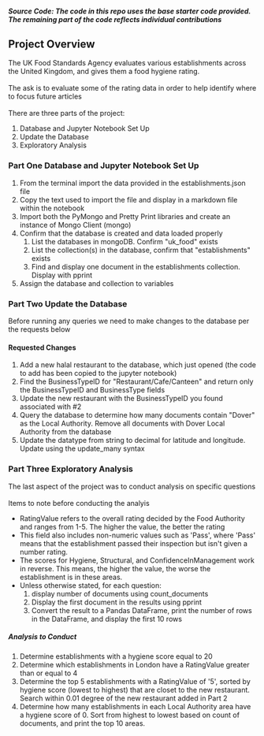 ##### Source Code: The code in this repo uses the base starter code provided. The remaining part of the code reflects individual contributions

## Project Overview
The UK Food Standards Agency evaluates various establishments across the United Kingdom, and gives them a food hygiene rating. <br> <br>
The ask is to evaluate some of the rating data in order to help identify where to focus future articles <br>
<br> There are three parts of the project: <ol><li>Database and Jupyter Notebook Set Up <li> Update the Database <li> Exploratory Analysis </ol>
### Part One Database and Jupyter Notebook Set Up <br>
<ol>
  <li> From the terminal import the data provided in the establishments.json file
  <li> Copy the text used to import the file and display in a markdown file within the notebook<br>
  <li> Import both the PyMongo and Pretty Print libraries and create an instance of Mongo Client (mongo)
  <li> Confirm that the database is created and data loaded properly
  <ol> <li> List the databases in mongoDB. Confirm "uk_food" exists
       <li> List the collection(s) in the database, confirm that "establishments" exists
       <li> Find and display one document in the establishments collection. Display with pprint </ol>
  <li> Assign the database and collection to variables </ol>
    
### Part Two Update the Database
Before running any queries we need to make changes to the database per the requests below<br>
#### Requested Changes
<ol>
  <li> Add a new halal restaurant to the database, which just opened (the code to add has been copied to the jupyter notebook)
  <li> Find the BusinessTypeID for "Restaurant/Cafe/Canteen" and return only the BusinessTypeID and BusinessType fields
  <li> Update the new restaurant with the BusinessTypeID you found associated with #2
  <li> Query the database to determine how many documents contain "Dover" as the Local Authority. Remove all documents with Dover Local Authority from the database  
  <li> Update the datatype from string to decimal for latitude and longitude. Update using the update_many syntax </ol>
  
### Part Three Exploratory Analysis
The last aspect of the project was to conduct analysis on specific questions <br><br>
Items to note before conducting the analyis<br>
<ul><li> RatingValue refers to the overall rating decided by the Food Authority and ranges from 1-5. The higher the value, the better the rating
  <li> This field also includes non-numeric values such as 'Pass', where 'Pass' means that the establishment passed their inspection but isn't given a number rating.
  <li> The scores for Hygiene, Structural, and ConfidenceInManagement work in reverse. This means, the higher the value, the worse the establishment is in these areas.
  <li> Unless otherwise stated, for each question: 
    <ol><li> display number of documents using count_documents
      <li> Display the first document in the results using pprint
        <li> Convert the result to a Pandas DataFrame, print the number of rows in the DataFrame, and display the first 10 rows</ol></ul>

##### Analysis to Conduct
<ol>
  <li> Determine establishments with a hygiene score equal to 20
  <li> Determine which establishments in London have a RatingValue greater than or equal to 4
  <li> Determine the top 5 establishments with a RatingValue of '5', sorted by hygiene score (lowest to highest) that are closet to the new restaurant.  Search within 0.01 degree of the new restaurant added in Part 2  
  <li> Determine how many establishments in each Local Authority area have a hygiene score of 0. Sort from highest to lowest based on count of documents, and print the top 10 areas. </ol>
